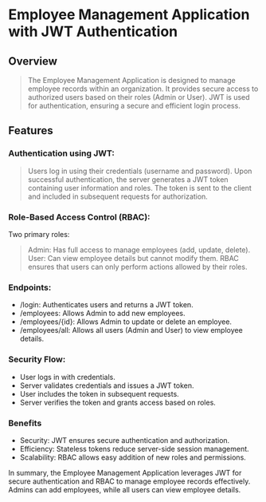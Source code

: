 # Employee Management Application with JWT Authentication

## Overview
> The Employee Management Application is designed to manage employee records within an organization. It provides secure access to authorized users based on their roles (Admin or User). JWT is used for authentication, ensuring a secure and efficient login process.

## Features

### Authentication using JWT:

> Users log in using their credentials (username and password).
> Upon successful authentication, the server generates a JWT token containing user information and roles.
> The token is sent to the client and included in subsequent requests for authorization.

### Role-Based Access Control (RBAC):

Two primary roles:
> Admin: Has full access to manage employees (add, update, delete).
> User: Can view employee details but cannot modify them.
RBAC ensures that users can only perform actions allowed by their roles.

### Endpoints:

 - /login: Authenticates users and returns a JWT token.
 - /employees: Allows Admin to add new employees.
 - /employees/{id}: Allows Admin to update or delete an employee.
 - /employees/all: Allows all users (Admin and User) to view employee details.

### Security Flow:

 - User logs in with credentials.
 - Server validates credentials and issues a JWT token.
 - User includes the token in subsequent requests.
 - Server verifies the token and grants access based on roles.

### Benefits

 - Security: JWT ensures secure authentication and authorization.
 - Efficiency: Stateless tokens reduce server-side session management.
 - Scalability: RBAC allows easy addition of new roles and permissions.

In summary, the Employee Management Application leverages JWT for secure authentication and RBAC to manage employee records effectively. Admins can add employees, while all users can view employee details.
